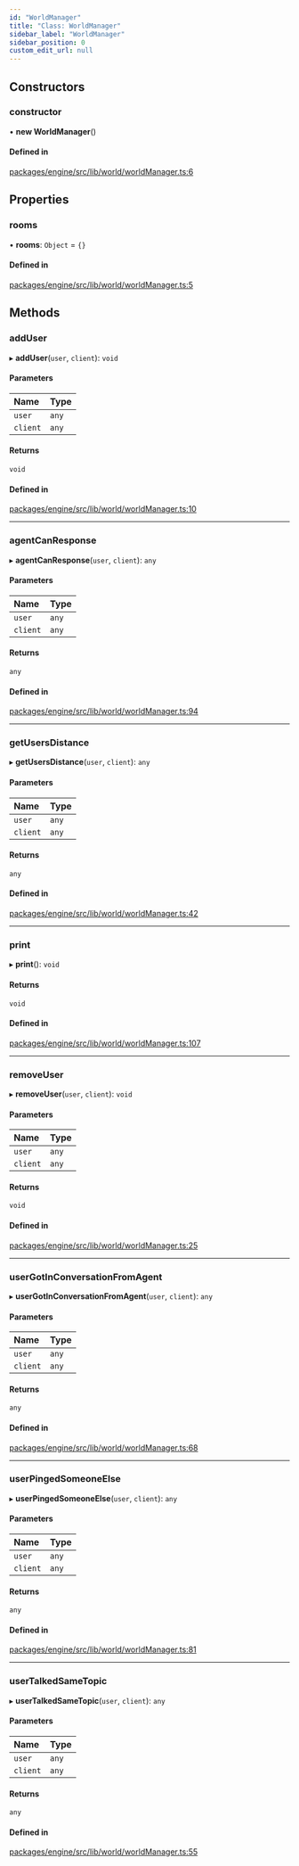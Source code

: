 ```yaml
---
id: "WorldManager"
title: "Class: WorldManager"
sidebar_label: "WorldManager"
sidebar_position: 0
custom_edit_url: null
---
```


## Constructors

### constructor

• **new WorldManager**()

#### Defined in

[packages/engine/src/lib/world/worldManager.ts:6](https://github.com/Oneirocom/MagickML/blob/f74165ec/packages/engine/src/lib/world/worldManager.ts#L6)

## Properties

### rooms

• **rooms**: `Object` = `{}`

#### Defined in

[packages/engine/src/lib/world/worldManager.ts:5](https://github.com/Oneirocom/MagickML/blob/f74165ec/packages/engine/src/lib/world/worldManager.ts#L5)

## Methods

### addUser

▸ **addUser**(`user`, `client`): `void`

#### Parameters

| Name | Type |
| :------ | :------ |
| `user` | `any` |
| `client` | `any` |

#### Returns

`void`

#### Defined in

[packages/engine/src/lib/world/worldManager.ts:10](https://github.com/Oneirocom/MagickML/blob/f74165ec/packages/engine/src/lib/world/worldManager.ts#L10)

___

### agentCanResponse

▸ **agentCanResponse**(`user`, `client`): `any`

#### Parameters

| Name | Type |
| :------ | :------ |
| `user` | `any` |
| `client` | `any` |

#### Returns

`any`

#### Defined in

[packages/engine/src/lib/world/worldManager.ts:94](https://github.com/Oneirocom/MagickML/blob/f74165ec/packages/engine/src/lib/world/worldManager.ts#L94)

___

### getUsersDistance

▸ **getUsersDistance**(`user`, `client`): `any`

#### Parameters

| Name | Type |
| :------ | :------ |
| `user` | `any` |
| `client` | `any` |

#### Returns

`any`

#### Defined in

[packages/engine/src/lib/world/worldManager.ts:42](https://github.com/Oneirocom/MagickML/blob/f74165ec/packages/engine/src/lib/world/worldManager.ts#L42)

___

### print

▸ **print**(): `void`

#### Returns

`void`

#### Defined in

[packages/engine/src/lib/world/worldManager.ts:107](https://github.com/Oneirocom/MagickML/blob/f74165ec/packages/engine/src/lib/world/worldManager.ts#L107)

___

### removeUser

▸ **removeUser**(`user`, `client`): `void`

#### Parameters

| Name | Type |
| :------ | :------ |
| `user` | `any` |
| `client` | `any` |

#### Returns

`void`

#### Defined in

[packages/engine/src/lib/world/worldManager.ts:25](https://github.com/Oneirocom/MagickML/blob/f74165ec/packages/engine/src/lib/world/worldManager.ts#L25)

___

### userGotInConversationFromAgent

▸ **userGotInConversationFromAgent**(`user`, `client`): `any`

#### Parameters

| Name | Type |
| :------ | :------ |
| `user` | `any` |
| `client` | `any` |

#### Returns

`any`

#### Defined in

[packages/engine/src/lib/world/worldManager.ts:68](https://github.com/Oneirocom/MagickML/blob/f74165ec/packages/engine/src/lib/world/worldManager.ts#L68)

___

### userPingedSomeoneElse

▸ **userPingedSomeoneElse**(`user`, `client`): `any`

#### Parameters

| Name | Type |
| :------ | :------ |
| `user` | `any` |
| `client` | `any` |

#### Returns

`any`

#### Defined in

[packages/engine/src/lib/world/worldManager.ts:81](https://github.com/Oneirocom/MagickML/blob/f74165ec/packages/engine/src/lib/world/worldManager.ts#L81)

___

### userTalkedSameTopic

▸ **userTalkedSameTopic**(`user`, `client`): `any`

#### Parameters

| Name | Type |
| :------ | :------ |
| `user` | `any` |
| `client` | `any` |

#### Returns

`any`

#### Defined in

[packages/engine/src/lib/world/worldManager.ts:55](https://github.com/Oneirocom/MagickML/blob/f74165ec/packages/engine/src/lib/world/worldManager.ts#L55)
